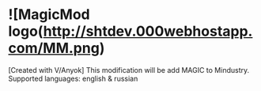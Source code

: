 # ![MagicMod logo(http://shtdev.000webhostapp.com/MM.png)
 [Created with V/Anyok] This modification will be add MAGIC to Mindustry. Supported languages: english & russian
